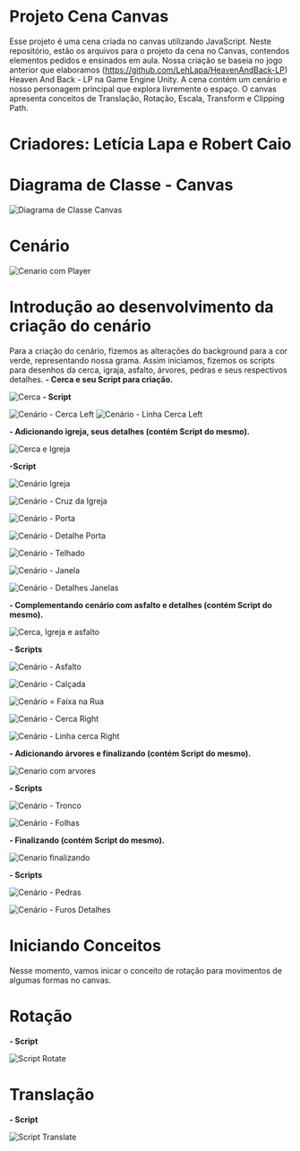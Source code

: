 # Projeto Cena Canvas
Esse projeto é uma cena criada no canvas utilizando JavaScript. Neste repositório, estão os arquivos para o projeto da cena no Canvas, contendos elementos pedidos e ensinados em aula. Nossa criação se baseia no jogo anterior que elaboramos (https://github.com/LehLapa/HeavenAndBack-LP) Heaven And Back - LP na Game Engine Unity. 
A cena contém um cenário e nosso personagem principal que explora livremente o espaço. O canvas apresenta conceitos de Translação, Rotação, Escala, Transform e Clipping Path.
# Criadores: Letícia Lapa e Robert Caio 
# Diagrama de Classe - Canvas
![Diagrama de Classe Canvas](https://github.com/Rob3rt2/ProjetoCenaCanvas/assets/128638269/191c1672-b31d-4699-8da1-e93d47d5b984)
# Cenário
![Cenario com Player](https://github.com/Rob3rt2/ProjetoCenaCanvas/assets/128638269/4842312a-62be-4b02-8ff4-be6fdb4b67cf)
# Introdução ao desenvolvimento da criação do cenário
Para a criação do cenário, fizemos as alterações do background para a cor verde, representando nossa grama. Assim iniciamos, fizemos os scripts para desenhos da cerca, igraja, asfalto, árvores, pedras e seus respectivos detalhes.
**- Cerca e seu Script para criação.**

 ![Cerca](https://github.com/Rob3rt2/ProjetoCenaCanvas/assets/128638269/5e256e0b-43eb-47d4-aa91-75ea5901f365)
**- Script**
 
![Cenário - Cerca Left](https://github.com/Rob3rt2/ProjetoCenaCanvas/assets/128638269/341b19de-7c4a-4c71-a9de-4a9a5c02d645)
![Cenário - Linha Cerca Left](https://github.com/Rob3rt2/ProjetoCenaCanvas/assets/128638269/68cbc060-f296-4298-9a97-12ec9bacb758)

**- Adicionando igreja, seus detalhes (contém Script do mesmo).**

![Cerca e Igreja](https://github.com/Rob3rt2/ProjetoCenaCanvas/assets/128638269/54c27f82-e2d3-4191-b93a-ce51c8869dac)

**-Script**

![Cenário Igreja](https://github.com/Rob3rt2/ProjetoCenaCanvas/assets/128638269/38816f7c-a63c-4116-852c-cad51801f2ea)

![Cenário - Cruz da Igreja](https://github.com/Rob3rt2/ProjetoCenaCanvas/assets/128638269/3ddb8d04-09c6-44bb-aa73-1e70dfb7b869)

![Cenário - Porta](https://github.com/Rob3rt2/ProjetoCenaCanvas/assets/128638269/57851761-06f1-4ac0-91a4-a10b745c7dd9)

![Cenário - Detalhe Porta](https://github.com/Rob3rt2/ProjetoCenaCanvas/assets/128638269/e16388a2-ad86-45a7-8395-c62adca4cf40)

![Cenário - Telhado](https://github.com/Rob3rt2/ProjetoCenaCanvas/assets/128638269/ed3aef51-9f79-4b07-9416-87c0c643ef72)

![Cenário - Janela](https://github.com/Rob3rt2/ProjetoCenaCanvas/assets/128638269/fedf618e-ab00-47e2-b6e4-8d603ac52d17)

![Cenário - Detalhes Janelas](https://github.com/Rob3rt2/ProjetoCenaCanvas/assets/128638269/f69c7ea0-9283-4335-bb59-ad9b5c0968a0)

**- Complementando cenário com asfalto e detalhes (contém Script do mesmo).**
 
![Cerca, Igreja e asfalto](https://github.com/Rob3rt2/ProjetoCenaCanvas/assets/128638269/f00c63f9-6efc-4e08-968e-82cebe8ea136)

**- Scripts**

![Cenário - Asfalto](https://github.com/Rob3rt2/ProjetoCenaCanvas/assets/128638269/50e53930-280c-41fb-995b-a02b852b962e)

![Cenário - Calçada](https://github.com/Rob3rt2/ProjetoCenaCanvas/assets/128638269/3cace006-d507-4975-942e-363c7b6f607b)

![Cenário = Faixa na Rua](https://github.com/Rob3rt2/ProjetoCenaCanvas/assets/128638269/3540a07b-843a-4d28-b6e6-2d87c1595f35)

![Cenário - Cerca Right](https://github.com/Rob3rt2/ProjetoCenaCanvas/assets/128638269/8ce31a8d-c87e-4c9c-8c97-114e38412d19)

![Cenário - Linha cerca Right](https://github.com/Rob3rt2/ProjetoCenaCanvas/assets/128638269/f6e96345-034e-4001-8c48-0536564ab9ce)

**- Adicionando árvores e finalizando (contém Script do mesmo).**

![Cenario com arvores](https://github.com/Rob3rt2/ProjetoCenaCanvas/assets/128638269/9a0a8b43-6f89-4b8b-9a4c-b721c283703d)

**- Scripts**

![Cenário - Tronco](https://github.com/Rob3rt2/ProjetoCenaCanvas/assets/128638269/1869812f-2fab-495b-b246-46184dcb9912)

![Cenário - Folhas](https://github.com/Rob3rt2/ProjetoCenaCanvas/assets/128638269/e3c7ada2-94f4-4f26-ba98-7a3c2994bbe9)

**- Finalizando (contém Script do mesmo).**

 ![Cenario finalizando](https://github.com/Rob3rt2/ProjetoCenaCanvas/assets/128638269/d561f4c8-ae4f-4242-a34d-90ac9dca6612)

 **- Scripts**

![Cenário - Pedras](https://github.com/Rob3rt2/ProjetoCenaCanvas/assets/128638269/24810c09-e034-4c8f-8ff9-dbe20e5dfa09)

![Cenário - Furos Detalhes](https://github.com/Rob3rt2/ProjetoCenaCanvas/assets/128638269/2a5fd4cf-783e-44f0-812f-cd927ed90d4e)

# Iniciando Conceitos 

Nesse momento, vamos inicar o conceito de rotação para movimentos de algumas formas no canvas. 

# Rotação
**- Script**

![Script Rotate](https://github.com/Rob3rt2/ProjetoCenaCanvas/assets/128638269/3209f49c-e36c-4074-a0c8-0a4caf9098cf)

# Translação
**- Script**

![Script Translate](https://github.com/Rob3rt2/ProjetoCenaCanvas/assets/128638269/cb52ed01-2903-4d03-a4bd-a4438612e3db)

